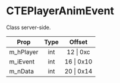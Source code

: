 # CTEPlayerAnimEvent
Class server-side.

|Prop|Type|Offset|
|---|:-:|:-:|
|m_hPlayer|int|12 \| 0xc|
|m_iEvent|int|16 \| 0x10|
|m_nData|int|20 \| 0x14|
